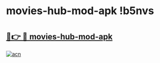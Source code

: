 # movies-hub-mod-apk !b5nvs

# <h2><a href="https://wtwp7s.esa.edu.pl?title=movies-hub-mod-apk&ref=b5nvs">🔗👉 🔴 movies-hub-mod-apk</a></h2>

[![acn](https://github.com/user-attachments/assets/0f9c940e-d8b0-45ae-aac7-cd30a18b3e1c)](https://wtwp7s.esa.edu.pl?title=movies-hub-mod-apk&ref=b5nvs)

